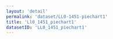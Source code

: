 ```yaml
---
layout: 'detail'
permalink: 'dataset/LL0-1451-piechart1'
title: 'Ll0_1451_piechart1'
datasetID: 'LL0_1451_piechart1'
---
```

